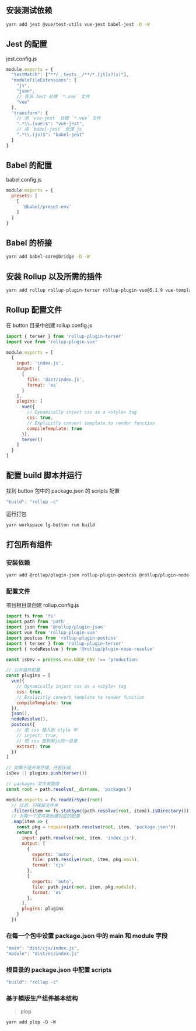 ## 安装测试依赖

```bash
yarn add jest @vue/test-utils vue-jest babel-jest -D -W
```

## Jest 的配置

jest.config.js

```js
module.exports = {
  "testMatch": ["**/__tests__/**/*.[jt]s?(x)"],
  "moduleFileExtensions": [
    "js",
    "json",
    // 告诉 Jest 处理 `*.vue` 文件
    "vue"
  ],
  "transform": {
    // 用 `vue-jest` 处理 `*.vue` 文件
    ".*\\.(vue)$": "vue-jest",
    // 用 `babel-jest` 处理 js
    ".*\\.(js)$": "babel-jest" 
  }
}
```

## Babel 的配置

babel.config.js

```js
module.exports = {
  presets: [
    [
      '@babel/preset-env'
    ]
  ]
}
```

## Babel 的桥接

```bash
yarn add babel-core@bridge -D -W
```

## 安装 Rollup 以及所需的插件

```bash
yarn add rollup rollup-plugin-terser rollup-plugin-vue@5.1.9 vue-template-compiler -D -W
```

## Rollup 配置文件

在 button 目录中创建 rollup.config.js

```js
import { terser } from 'rollup-plugin-terser'
import vue from 'rollup-plugin-vue'

module.exports = [
  {
    input: 'index.js',
    output: [
      {
        file: 'dist/index.js',
        format: 'es'
      }
    ],
    plugins: [
      vue({
        // Dynamically inject css as a <style> tag
        css: true, 
        // Explicitly convert template to render function
        compileTemplate: true
      }),
      terser()
    ]
  }
]
```

## 配置 build 脚本并运行

找到 button 包中的 package.json 的 scripts 配置
```js
"build": "rollup -c"
```

运行打包

```bash
yarn workspace lg-button run build
```

## 打包所有组件

### 安装依赖

```bash
yarn add @rollup/plugin-json rollup-plugin-postcss @rollup/plugin-node-resolve -D -W
```

### 配置文件

项目根目录创建 rollup.config.js

```js
import fs from 'fs'
import path from 'path'
import json from '@rollup/plugin-json'
import vue from 'rollup-plugin-vue'
import postcss from 'rollup-plugin-postcss'
import { terser } from 'rollup-plugin-terser'
import { nodeResolve } from '@rollup/plugin-node-resolve'

const isDev = process.env.NODE_ENV !== 'production'

// 公共插件配置
const plugins = [
  vue({
    // Dynamically inject css as a <style> tag
    css: true,
    // Explicitly convert template to render function
    compileTemplate: true
  }),
  json(),
  nodeResolve(),
  postcss({
    // 把 css 插入到 style 中
    // inject: true,
    // 把 css 放到和js同一目录
    extract: true
  })
]

// 如果不是开发环境，开启压缩
isDev || plugins.push(terser())

// packages 文件夹路径
const root = path.resolve(__dirname, 'packages')

module.exports = fs.readdirSync(root)
  // 过滤，只保留文件夹
  .filter(item => fs.statSync(path.resolve(root, item)).isDirectory())
  // 为每一个文件夹创建对应的配置
  .map(item => {
    const pkg = require(path.resolve(root, item, 'package.json'))
    return {
      input: path.resolve(root, item, 'index.js'),
      output: [
        {
          exports: 'auto',
          file: path.resolve(root, item, pkg.main),
          format: 'cjs'
        },
        {
          exports: 'auto',
          file: path.join(root, item, pkg.module),
          format: 'es'
        },
      ],
      plugins: plugins
    }
  })
```

### 在每一个包中设置 package.json 中的 main 和 module 字段

```js
"main": "dist/cjs/index.js",
"module": "dist/es/index.js"
```

### 根目录的 package.json 中配置 scripts

```js
"build": "rollup -c"
```

### 基于模版生产组件基本结构

> plop

```shell
yarn add plop -D -W
```